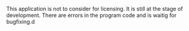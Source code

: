 This application is not to consider for licensing.
It is still at the stage of development. 
There are errors in the program code and is waitig for bugfixing.d




